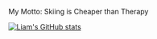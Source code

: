 My Motto: Skiing is Cheaper than Therapy

[![Liam's GitHub stats](https://github-readme-stats.vercel.app/api?username=Li-amK&show_icons=true&theme=radical&title_color=FF3C00&icon_color=FF3C00&bg_color=0d1117&hide_border=true&border_radius=8&hide=contribs&count_private=true)](https://github.com/anuraghazra/github-readme-stats)
